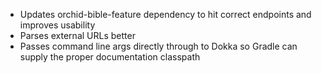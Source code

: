 ---
---

- Updates orchid-bible-feature dependency to hit correct endpoints and improves usability
- Parses external URLs better
- Passes command line args directly through to Dokka so Gradle can supply the proper documentation classpath
